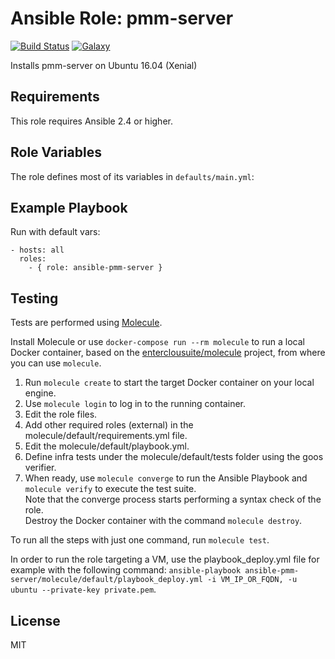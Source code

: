 Ansible Role: pmm-server 
======================================

[![Build Status](https://travis-ci.org/entercloudsuite/ansible-pmm-server.svg?branch=master)](https://travis-ci.org/entercloudsuite/ansible-pmm-server)
[![Galaxy](https://img.shields.io/badge/galaxy-entercloudsuite.pmm-server-blue.svg?style=flat-square)](https://galaxy.ansible.com/entercloudsuite/pmm-server)  

Installs pmm-server on Ubuntu 16.04 (Xenial)

## Requirements

This role requires Ansible 2.4 or higher.

## Role Variables

The role defines most of its variables in `defaults/main.yml`:

## Example Playbook

Run with default vars:

    - hosts: all
      roles:
        - { role: ansible-pmm-server }

## Testing

Tests are performed using [Molecule](http://molecule.readthedocs.org/en/latest/).

Install Molecule or use `docker-compose run --rm molecule` to run a local Docker container, based on the [enterclousuite/molecule](https://hub.docker.com/r/fminzoni/molecule/) project, from where you can use `molecule`.

1. Run `molecule create` to start the target Docker container on your local engine.  
2. Use `molecule login` to log in to the running container.  
3. Edit the role files.  
4. Add other required roles (external) in the molecule/default/requirements.yml file.  
5. Edit the molecule/default/playbook.yml.  
6. Define infra tests under the molecule/default/tests folder using the goos verifier.  
7. When ready, use `molecule converge` to run the Ansible Playbook and `molecule verify` to execute the test suite.  
Note that the converge process starts performing a syntax check of the role.  
Destroy the Docker container with the command `molecule destroy`.   

To run all the steps with just one command, run `molecule test`. 

In order to run the role targeting a VM, use the playbook_deploy.yml file for example with the following command: `ansible-playbook ansible-pmm-server/molecule/default/playbook_deploy.yml -i VM_IP_OR_FQDN, -u ubuntu --private-key private.pem`.  

## License

MIT